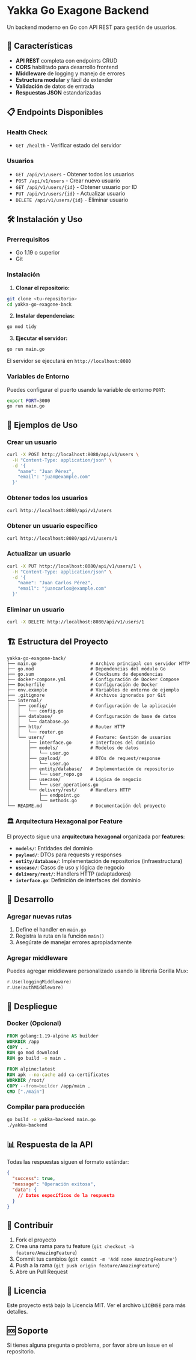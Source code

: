 # Yakka Go Exagone Backend

Un backend moderno en Go con API REST para gestión de usuarios.

## 🚀 Características

- **API REST** completa con endpoints CRUD
- **CORS** habilitado para desarrollo frontend
- **Middleware** de logging y manejo de errores
- **Estructura modular** y fácil de extender
- **Validación** de datos de entrada
- **Respuestas JSON** estandarizadas

## 📋 Endpoints Disponibles

### Health Check
- `GET /health` - Verificar estado del servidor

### Usuarios
- `GET /api/v1/users` - Obtener todos los usuarios
- `POST /api/v1/users` - Crear nuevo usuario
- `GET /api/v1/users/{id}` - Obtener usuario por ID
- `PUT /api/v1/users/{id}` - Actualizar usuario
- `DELETE /api/v1/users/{id}` - Eliminar usuario

## 🛠️ Instalación y Uso

### Prerrequisitos
- Go 1.19 o superior
- Git

### Instalación

1. **Clonar el repositorio:**
```bash
git clone <tu-repositorio>
cd yakka-go-exagone-back
```

2. **Instalar dependencias:**
```bash
go mod tidy
```

3. **Ejecutar el servidor:**
```bash
go run main.go
```

El servidor se ejecutará en `http://localhost:8080`

### Variables de Entorno

Puedes configurar el puerto usando la variable de entorno `PORT`:
```bash
export PORT=3000
go run main.go
```

## 📝 Ejemplos de Uso

### Crear un usuario
```bash
curl -X POST http://localhost:8080/api/v1/users \
  -H "Content-Type: application/json" \
  -d '{
    "name": "Juan Pérez",
    "email": "juan@example.com"
  }'
```

### Obtener todos los usuarios
```bash
curl http://localhost:8080/api/v1/users
```

### Obtener un usuario específico
```bash
curl http://localhost:8080/api/v1/users/1
```

### Actualizar un usuario
```bash
curl -X PUT http://localhost:8080/api/v1/users/1 \
  -H "Content-Type: application/json" \
  -d '{
    "name": "Juan Carlos Pérez",
    "email": "juancarlos@example.com"
  }'
```

### Eliminar un usuario
```bash
curl -X DELETE http://localhost:8080/api/v1/users/1
```

## 🏗️ Estructura del Proyecto

```
yakka-go-exagone-back/
├── main.go                    # Archivo principal con servidor HTTP
├── go.mod                     # Dependencias del módulo Go
├── go.sum                     # Checksums de dependencias
├── docker-compose.yml         # Configuración de Docker Compose
├── Dockerfile                 # Configuración de Docker
├── env.example                # Variables de entorno de ejemplo
├── .gitignore                 # Archivos ignorados por Git
├── internal/
│   ├── config/                # Configuración de la aplicación
│   │   └── config.go
│   ├── database/              # Configuración de base de datos
│   │   └── database.go
│   ├── http/                  # Router HTTP
│   │   └── router.go
│   └── users/                 # Feature: Gestión de usuarios
│       ├── interface.go       # Interfaces del dominio
│       ├── models/            # Modelos de datos
│       │   └── user.go
│       ├── payload/           # DTOs de request/response
│       │   └── user.go
│       ├── entity/database/   # Implementación de repositorio
│       │   └── user_repo.go
│       ├── usecase/           # Lógica de negocio
│       │   └── user_operations.go
│       └── delivery/rest/     # Handlers HTTP
│           ├── endpoint.go
│           └── methods.go
└── README.md                  # Documentación del proyecto
```

### 🏛️ Arquitectura Hexagonal por Feature

El proyecto sigue una **arquitectura hexagonal** organizada por **features**:

- **`models/`**: Entidades del dominio
- **`payload/`**: DTOs para requests y responses
- **`entity/database/`**: Implementación de repositorios (infraestructura)
- **`usecase/`**: Casos de uso y lógica de negocio
- **`delivery/rest/`**: Handlers HTTP (adaptadores)
- **`interface.go`**: Definición de interfaces del dominio

## 🔧 Desarrollo

### Agregar nuevas rutas
1. Define el handler en `main.go`
2. Registra la ruta en la función `main()`
3. Asegúrate de manejar errores apropiadamente

### Agregar middleware
Puedes agregar middleware personalizado usando la librería Gorilla Mux:

```go
r.Use(loggingMiddleware)
r.Use(authMiddleware)
```

## 🚀 Despliegue

### Docker (Opcional)
```dockerfile
FROM golang:1.19-alpine AS builder
WORKDIR /app
COPY . .
RUN go mod download
RUN go build -o main .

FROM alpine:latest
RUN apk --no-cache add ca-certificates
WORKDIR /root/
COPY --from=builder /app/main .
CMD ["./main"]
```

### Compilar para producción
```bash
go build -o yakka-backend main.go
./yakka-backend
```

## 📊 Respuesta de la API

Todas las respuestas siguen el formato estándar:

```json
{
  "success": true,
  "message": "Operación exitosa",
  "data": {
    // Datos específicos de la respuesta
  }
}
```

## 🤝 Contribuir

1. Fork el proyecto
2. Crea una rama para tu feature (`git checkout -b feature/AmazingFeature`)
3. Commit tus cambios (`git commit -m 'Add some AmazingFeature'`)
4. Push a la rama (`git push origin feature/AmazingFeature`)
5. Abre un Pull Request

## 📄 Licencia

Este proyecto está bajo la Licencia MIT. Ver el archivo `LICENSE` para más detalles.

## 🆘 Soporte

Si tienes alguna pregunta o problema, por favor abre un issue en el repositorio.


